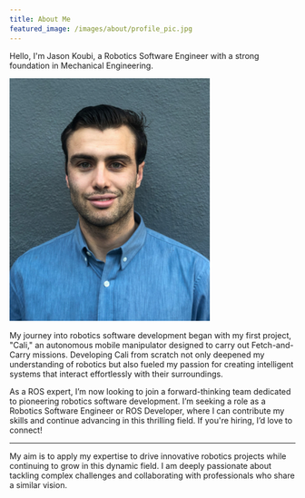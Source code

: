 ```yaml
---
title: About Me
featured_image: /images/about/profile_pic.jpg
---
```


Hello, I'm Jason Koubi, a Robotics Software Engineer with a strong foundation in Mechanical Engineering. 

<img src="/images/about/profile_pic.jpg" alt="About Me" width="70%">


My journey into robotics software development began with my first project, "Cali," an autonomous mobile manipulator designed to carry out Fetch-and-Carry missions. Developing Cali from scratch not only deepened my understanding of robotics but also fueled my passion for creating intelligent systems that interact effortlessly with their surroundings.

As a ROS expert, I’m now looking to join a forward-thinking team dedicated to pioneering robotics software development. I’m seeking a role as a Robotics Software Engineer or ROS Developer, where I can contribute my skills and continue advancing in this thrilling field. If you're hiring, I’d love to connect!


---

My aim is to apply my expertise to drive innovative robotics projects while continuing to grow in this dynamic field. I am deeply passionate about tackling complex challenges and collaborating with professionals who share a similar vision.
